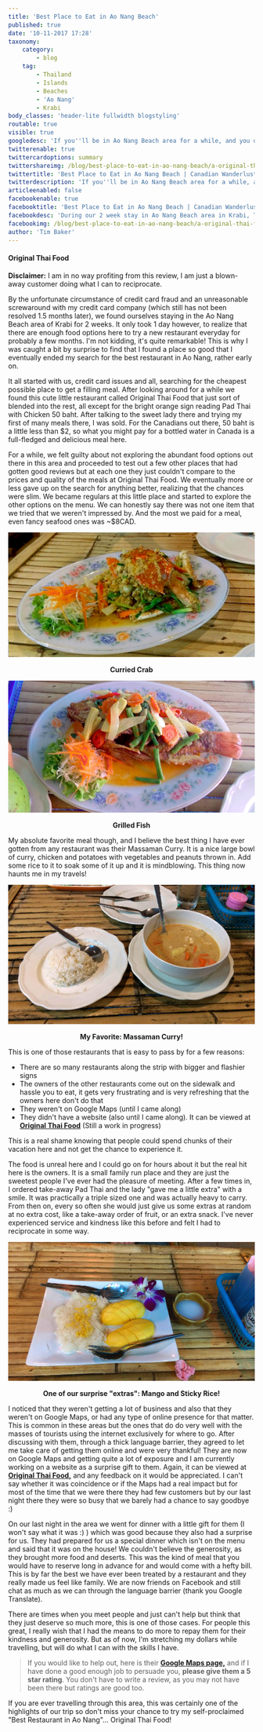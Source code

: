```yaml
---
title: 'Best Place to Eat in Ao Nang Beach'
published: true
date: '10-11-2017 17:28'
taxonomy:
    category:
        - blog
    tag:
        - Thailand
        - Islands
        - Beaches
        - 'Ao Nang'
        - Krabi
body_classes: 'header-lite fullwidth blogstyling'
routable: true
visible: true
googledesc: 'If you''ll be in Ao Nang Beach area for a while, and you don''t give this little restaurant a try, you''re nuts! We loved Original Thai Food!'
twitterenable: true
twittercardoptions: summary
twittershareimg: /blog/best-place-to-eat-in-ao-nang-beach/a-original-thai-food.jpg
twittertitle: 'Best Place to Eat in Ao Nang Beach | Canadian Wanderlust'
twitterdescription: 'If you''ll be in Ao Nang Beach area for a while, and you don''t give this little restaurant a try, you''re nuts! We loved Original Thai Food!'
articleenabled: false
facebookenable: true
facebooktitle: 'Best Place to Eat in Ao Nang Beach | Canadian Wanderlust'
facebookdesc: 'During our 2 week stay in Ao Nang Beach area in Krabi, Thailand, we quickly realised that besides the sun and beautiful views, food was the main attraction. Following our 2 weeks of exploring the options, we have whole-heartedly resolved Original Thai Food to be the Best Restaurant in Ao Nang!'
facebookimg: /blog/best-place-to-eat-in-ao-nang-beach/a-original-thai-food.jpg
author: 'Tim Baker'
---
```


#### Original Thai Food
**Disclaimer:** I am in no way profiting from this review, I am just a blown-away customer doing what I can to reciprocate.

By the unfortunate circumstance of credit card fraud and an unreasonable screwaround with my credit card company (which still has not been resolved 1.5 months later), we found ourselves staying in the Ao Nang Beach area of Krabi for 2 weeks. It only took 1 day however, to realize that there are enough food options here to try a new restaurant everyday for probably a few months. I'm not kidding, it's quite remarkable! This is why I was caught a bit by surprise to find that I found a place so good that I eventually ended my search for the best restaurant in Ao Nang, rather early on.

It all started with us, credit card issues and all, searching for the cheapest possible place to get a filling meal. After looking around for a while we found this cute little restaurant called Original Thai Food that just sort of blended into the rest, all except for the bright orange sign reading Pad Thai with Chicken 50 baht. After talking to the sweet lady there and trying my first of many meals there, I was sold. For the Canadians out there, 50 baht is a little less than $2, so what you might pay for a bottled water in Canada is a full-fledged and delicious meal here.

For a while, we felt guilty about not exploring the abundant food options out there in this area and proceeded to test out a few other places that had gotten good reviews but at each one they just couldn't compare to the prices and quality of the meals at Original Thai Food. We eventually more or less gave up on the search for anything better, realizing that the chances were slim. We became regulars at this little place and started to explore the other options on the menu. We can honestly say there was not one item that we tried that we weren't impressed by. And the most we paid for a meal, even fancy seafood ones was ~$8CAD.

![Curry Crab](curry-crab.jpg)
<p style= "text-align: center"><b>Curried Crab</b></p>

![Grilled Fish](grilled-fish.jpg)
<p style= "text-align: center"><b>Grilled Fish</b></p>

My absolute favorite meal though, and I believe the best thing I have ever gotten from any restaurant was their Massaman Curry. It is a nice large bowl of curry, chicken and potatoes with vegetables and peanuts thrown in. Add some rice to it to soak some of it up and it is mindblowing. This thing now haunts me in my travels!

![Massaman Curry](massaman-curry.jpg)
<p style= "text-align: center"><b>My Favorite: Massaman Curry!</b></p>

This is one of those restaurants that is easy to pass by for a few reasons:
* There are so many restaurants along the strip with bigger and flashier signs
* The owners of the other restaurants come out on the sidewalk and hassle you to eat, it gets very frustrating and is very refreshing that the owners here don't do that
* They weren't on Google Maps (until I came along)
* They didn't have a website (also until I came along). It can be viewed at **[Original Thai Food](http://www.timbakerdev.com/originalthaifood.github.io?target=_blank)**  (Still a work in progress)

This is a real shame knowing that people could spend chunks of their vacation here and not get the chance to experience it.

The food is unreal here and I could go on for hours about it but the real hit here is the owners. It is a small family run place and they are just the sweetest people I've ever had the pleasure of meeting. After a few times in, I ordered take-away Pad Thai and the lady "gave me a little extra" with a smile. It was practically a triple sized one and was actually heavy to carry. From then on, every so often she would just give us some extras at random at no extra cost, like a take-away order of fruit, or an extra snack. I've never experienced service and kindness like this before and felt I had to reciprocate in some way.

![Mango Sticky Rice](mango-sticky-rice.jpg)
<p style= "text-align: center"><b>One of our surprise "extras": Mango and Sticky Rice!</b></p>

I noticed that they weren't getting a lot of business and also that they weren't on Google Maps, or had any type of online presence for that matter. This is common in these areas but the ones that do do very well with the masses of tourists using the internet exclusively for where to go. After discussing with them, through a thick language barrier, they agreed to let me take care of getting them online and were very thankful! They are now on Google Maps and getting quite a lot of exposure and I am currently working on a website as a surprise gift to them. Again, it can be viewed at **[Original Thai Food,](http://www.timbakerdev.com/originalthaifood.github.io?target=_blank)** and any feedback on it would be appreciated. I can't say whether it was coincidence or if the Maps had a real impact but for most of the time that we were there they had few customers but by our last night there they were so busy that we barely had a chance to say goodbye :)

On our last night in the area we went for dinner with a little gift for them (I won't say what it was :) ) which was good because they also had a surprise for us. They had prepared for us a special dinner which isn't on the menu and said that it was on the house! We couldn't believe the generosity, as they brought more food and deserts. This was the kind of meal that you would have to reserve long in advance for and would come with a hefty bill. This is by far the best we have ever been treated by a restaurant and they really made us feel like family. We are now friends on Facebook and still chat as much as we can through the language barrier (thank you Google Translate).

There are times when you meet people and just can't help but think that they just deserve so much more, this is one of those cases. For people this great, I really wish that I had the means to do more to repay them for their kindness and generosity. But as of now, I'm stretching my dollars while travelling, but will do what I can with the skills I have.

> If you would like to help out, here is their **[Google Maps page,](https://www.google.com.my/maps/place/Original+Thai+Food/@8.0349546,98.8280709,17z/data=!4m5!3m4!1s0x3051c006c9268571:0xd4567fbfc4009890!8m2!3d8.0349493!4d98.8302649?hl=en?target=_blank)** and if I have done a good enough job to persuade you, **please give them a 5 star rating**. You don't have to write a review, as you may not have been there but ratings are good too.

If you are ever travelling through this area, this was certainly one of the highlights of our trip so don't miss your chance to try my self-proclaimed "Best Restaurant in Ao Nang"... Original Thai Food!